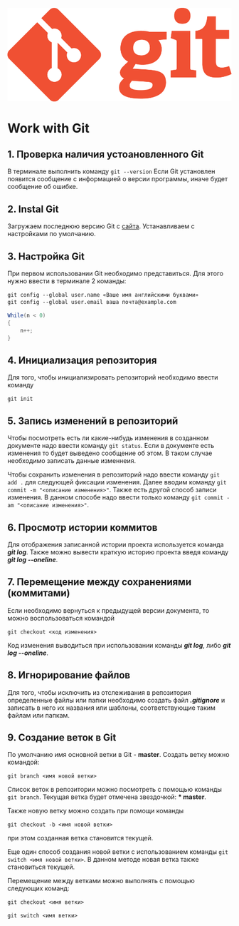 ![Logo](Git-Logo-1788C.png)
# Work with Git

## 1. Проверка наличия устоановленного Git
В терминале выполнить команду `git --version`
Если Git установлен появится сообщение с информацией о версии программы, иначе будет сообщение  об ошибке.

## 2. Instal Git
Загружаем последнюю версию Git с [сайта](https://git-scm.com/downloads).
Устанавливаем с настройками по умолчанию.

## 3. Настройка Git
При первом использовании Git необходимо представиться.
Для этого нужно ввести в терминале 2 команды:
```
git config --global user.name «Ваше имя английскими буквами»
git config --global user.email ваша почта@example.com
```
```Java
While(n < 0)
{
    n++;
}
```

## 4. Инициализация репозитория
Для того, чтобы инициализировать репозиторий необходимо ввести команду 
```
git init 
```
## 5. Запись изменений в репозиторий
Чтобы посмотреть есть ли какие-нибудь изменения в созданном документе надо ввести команду ``git status``. Если в документе есть изменения то будет выведено сообщение об этом. В таком случае необходимо записать данные изменнеия.

Чтобы сохранить изменения в репозиторий надо ввести команду ``git add .`` для следующей фиксации изменения. Далее вводим команду ``git commit -m "<описание изменения>"``. Также есть другой способ записи изменения. В данном способе надо ввести только команду  ``git commit -am "<описание изменения>"``.

## 6. Просмотр истории коммитов
Для отображения записанной истории проекта используется команда ***git log***. Также можно вывести краткую историю проекта введя команду ***git log --oneline***.
## 7. Перемещение между сохранениями (коммитами)
Если необходимо вернуться к предыдущей версии  документа, то можно воспользоваться командой 
```
git checkout <код изменения> 
```
Код изменения выводиться при использовании команды ***git log***, либо ***git log --oneline***.
  
## 8. Игнорирование файлов
Для того, чтобы исключить из отслеживания в репозитория определенные файлы или папки необходимо создать файл ***.gitignore*** и записать в него их названия или шаблоны, соответствующие таким файлам или папкам.

## 9. Создание веток в Git
По умолчанию имя основной ветки в Git - **master**. 
Создать ветку можно командой:
```
git branch <имя новой ветки>
```
Список веток в репозитории можно посмотреть с помощью команды `git branch`.
Текущая ветка будет отмечена звездочкой: **\* master**.

Также новую ветку можно создать при помощи команды 
```
git checkout -b <имя новой ветки>
```
при этом созданная ветка становится текущей.

Еще один способ создания новой ветки с использованием команды `git switch <имя новой ветки>`. В данном методе новая ветка также становиться текущей.

Перемещение между ветками можно выполнять с помощью следующих команд:
```
git checkout <имя ветки>
```

```
git switch <имя ветки>
```
